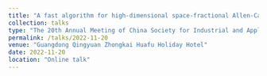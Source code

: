```yaml
---
title: "A fast algorithm for high-dimensional space-fractional Allen-Cahn equations"
collection: talks
type: "The 20th Annual Meeting of China Society for Industrial and Applied Mathematics"
permalink: /talks/2022-11-20
venue: "Guangdong Qingyuan Zhongkai Huafu Holiday Hotel"
date: 2022-11-20
location: "Online talk"
---
```

